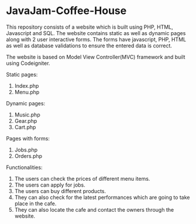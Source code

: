 # JavaJam-Coffee-House
This repository consists of a website which is built using PHP, HTML, Javascript and SQL. The website contains static as well as dynamic pages along with 2 user interactive forms. The forms have javascript, PHP, HTML as well as database validations to ensure the entered data is correct.

The website is based on Model View Controller(MVC) framework and built using Codeigniter.

Static pages:
 1. Index.php
 2. Menu.php

Dynamic pages:
 1. Music.php
 2. Gear.php
 3. Cart.php

Pages with forms:
 1. Jobs.php
 2. Orders.php
 
Functionalities:
 1. The users can check the prices of different menu items.
 2. The users can apply for jobs.
 3. The users can buy different products.
 4. They can also check for the latest performances which are going to take place in the cafe.
 5. They can also locate the cafe and contact the owners through the website.

